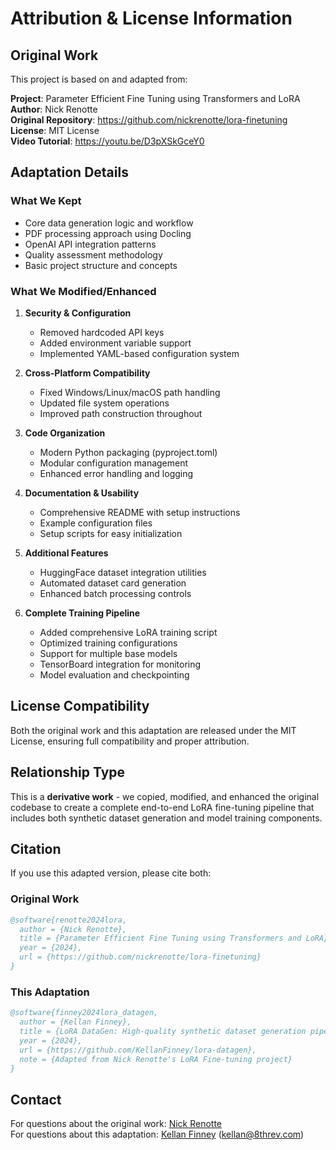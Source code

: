 # Attribution & License Information

## Original Work

This project is based on and adapted from:

**Project**: Parameter Efficient Fine Tuning using Transformers and LoRA  
**Author**: Nick Renotte  
**Original Repository**: https://github.com/nickrenotte/lora-finetuning  
**License**: MIT License  
**Video Tutorial**: https://youtu.be/D3pXSkGceY0  

## Adaptation Details

### What We Kept
- Core data generation logic and workflow
- PDF processing approach using Docling
- OpenAI API integration patterns
- Quality assessment methodology
- Basic project structure and concepts

### What We Modified/Enhanced
1. **Security & Configuration**
   - Removed hardcoded API keys
   - Added environment variable support
   - Implemented YAML-based configuration system

2. **Cross-Platform Compatibility** 
   - Fixed Windows/Linux/macOS path handling
   - Updated file system operations
   - Improved path construction throughout

3. **Code Organization**
   - Modern Python packaging (pyproject.toml)
   - Modular configuration management
   - Enhanced error handling and logging

4. **Documentation & Usability**
   - Comprehensive README with setup instructions
   - Example configuration files
   - Setup scripts for easy initialization

5. **Additional Features**
   - HuggingFace dataset integration utilities
   - Automated dataset card generation
   - Enhanced batch processing controls

6. **Complete Training Pipeline**
   - Added comprehensive LoRA training script
   - Optimized training configurations
   - Support for multiple base models
   - TensorBoard integration for monitoring
   - Model evaluation and checkpointing

## License Compatibility

Both the original work and this adaptation are released under the MIT License, ensuring full compatibility and proper attribution.

## Relationship Type

This is a **derivative work** - we copied, modified, and enhanced the original codebase to create a complete end-to-end LoRA fine-tuning pipeline that includes both synthetic dataset generation and model training components.

## Citation

If you use this adapted version, please cite both:

### Original Work
```bibtex
@software{renotte2024lora,
  author = {Nick Renotte},
  title = {Parameter Efficient Fine Tuning using Transformers and LoRA},
  year = {2024},
  url = {https://github.com/nickrenotte/lora-finetuning}
}
```

### This Adaptation
```bibtex
@software{finney2024lora_datagen,
  author = {Kellan Finney},
  title = {LoRA DataGen: High-quality synthetic dataset generation pipeline},
  year = {2024},
  url = {https://github.com/KellanFinney/lora-datagen},
  note = {Adapted from Nick Renotte's LoRA Fine-tuning project}
}
```

## Contact

For questions about the original work: [Nick Renotte](https://github.com/nickrenotte)  
For questions about this adaptation: [Kellan Finney](https://github.com/KellanFinney) (kellan@8threv.com) 